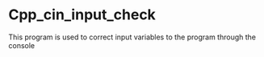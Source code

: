 Cpp_cin_input_check
===================

This program is used to correct input variables to the program through the console
